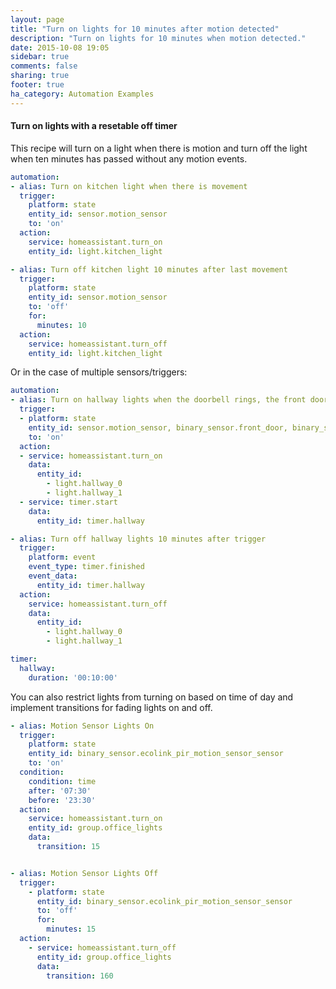 ```yaml
---
layout: page
title: "Turn on lights for 10 minutes after motion detected"
description: "Turn on lights for 10 minutes when motion detected."
date: 2015-10-08 19:05
sidebar: true
comments: false
sharing: true
footer: true
ha_category: Automation Examples
---
```


#### Turn on lights with a resetable off timer

This recipe will turn on a light when there is motion and turn off the light when ten minutes has passed without any motion events.

```yaml
automation:
- alias: Turn on kitchen light when there is movement
  trigger:
    platform: state
    entity_id: sensor.motion_sensor
    to: 'on'
  action:
    service: homeassistant.turn_on
    entity_id: light.kitchen_light

- alias: Turn off kitchen light 10 minutes after last movement
  trigger:
    platform: state
    entity_id: sensor.motion_sensor
    to: 'off'
    for:
      minutes: 10
  action:
    service: homeassistant.turn_off
    entity_id: light.kitchen_light
```

Or in the case of multiple sensors/triggers:

```yaml
automation:
- alias: Turn on hallway lights when the doorbell rings, the front door opens or if there is movement
  trigger:
  - platform: state
    entity_id: sensor.motion_sensor, binary_sensor.front_door, binary_sensor.doorbell
    to: 'on'
  action:
  - service: homeassistant.turn_on
    data:
      entity_id:
        - light.hallway_0
        - light.hallway_1
  - service: timer.start
    data:
      entity_id: timer.hallway

- alias: Turn off hallway lights 10 minutes after trigger
  trigger:
    platform: event
    event_type: timer.finished
    event_data:
      entity_id: timer.hallway
  action:
    service: homeassistant.turn_off
    data:
      entity_id:
        - light.hallway_0
        - light.hallway_1

timer:
  hallway:
    duration: '00:10:00'
```

You can also restrict lights from turning on based on time of day and implement transitions for fading lights on and off.

```yaml
- alias: Motion Sensor Lights On
  trigger:
    platform: state
    entity_id: binary_sensor.ecolink_pir_motion_sensor_sensor
    to: 'on'
  condition: 
    condition: time
    after: '07:30'
    before: '23:30'
  action:
    service: homeassistant.turn_on
    entity_id: group.office_lights
    data: 
      transition: 15


- alias: Motion Sensor Lights Off
  trigger:
    - platform: state
      entity_id: binary_sensor.ecolink_pir_motion_sensor_sensor
      to: 'off'
      for:
        minutes: 15
  action:
    - service: homeassistant.turn_off
      entity_id: group.office_lights
      data: 
        transition: 160
```